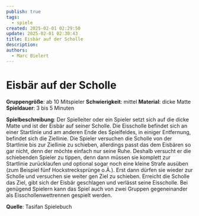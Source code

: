 ```yaml
---
publish: true
tags:
  - spiele
created: 2025-02-01 02:29:50
update: 2025-02-01 02:30:43
title: Eisbär auf der Scholle
description: 
authors:
  - Marc Bielert
---
```


# Eisbär auf der Scholle

**Gruppengröße**: ab 10 Mitspieler 
**Schwierigkeit**: mittel 
**Material**: dicke Matte 
**Spieldauer**: 3 bis 5 Minuten

**Spielbeschreibung**: 
Der Spielleiter oder ein Spieler setzt sich auf die dicke Matte und ist der Eisbär auf seiner Scholle. Die Eisscholle befindet sich an einer Startlinie und am anderen Ende des Spielfeldes, in einiger Entfernung, befindet sich die Ziellinie. Die Spieler versuchen die Scholle von der Startlinie bis zur Ziellinie zu schieben, allerdings passt das dem Eisbären so gar nicht, denn der möchte einfach nur seine Ruhe. Deshalb versucht er die schiebenden Spieler zu tippen, denn dann müssen sie komplett zur Startlinie zurücklaufen und optional sogar noch eine kleine Strafe ausüben (zum Beispiel fünf Hockstrecksprünge o.Ä.). Erst dann dürfen sie wieder zur Scholle und versuchen sie weiter gen Ziel zu schieben. Erreicht die Scholle das Ziel, gibt sich der Eisbär geschlagen und verlässt seine Eisscholle. Bei genügend Spielern kann das Spiel auch von zwei Gruppen gegeneinander als Eisschollenwettrennen gespielt werden.

**Quelle**:
Tasifan Spielebuch